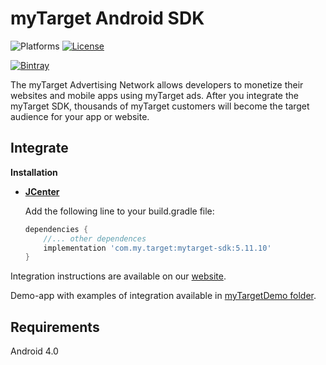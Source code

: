 # myTarget Android SDK

![Platforms][platforms-svg]
[![License][license-svg]][license-link]

[![Bintray][bintray-svg]][bintray-link]

The myTarget Advertising Network allows developers to monetize their websites  and mobile apps using myTarget ads.
After you integrate the myTarget SDK, thousands of myTarget customers will become the target audience for your app or website.

## Integrate

**Installation**
 - **[JCenter][bintray-link]**

   Add the following line to your build.gradle file:
   ```groovy
   dependencies {
       //... other dependences
       implementation 'com.my.target:mytarget-sdk:5.11.10'
   }
   ```

Integration instructions are available on our [website](https://target.my.com/help/partners/en).

Demo-app with examples of integration available in [myTargetDemo folder](https://github.com/myTargetSDK/mytarget-android/blob/master/myTargetDemo).

## Requirements

Android 4.0

[license-svg]: https://img.shields.io/badge/license-LGPL-lightgrey.svg
[license-link]: https://github.com/myTargetSDK/mytarget-android/blob/master/LICENSE

[bintray-svg]: https://api.bintray.com/packages/mytarget/maven/mytarget-sdk/images/download.svg
[bintray-link]: https://bintray.com/mytarget/maven/mytarget-sdk/_latestVersion

[platforms-svg]: https://img.shields.io/badge/platform-Android-lightgrey.svg
